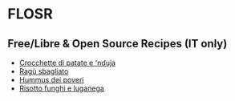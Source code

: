 # FLOSR
## Free/Libre & Open Source Recipes (IT only)

- [Crocchette di patate e 'nduja](ricette/crocchette_patate_e_nduja.md)
- [Ragù sbagliato](ricette/ragù_sbagliato.md)
- [Hummus dei poveri](ricette/hummus_dei_poveri)
- [Risotto funghi e luganega](ricette/risotto_funghi_e_luganega.md)
